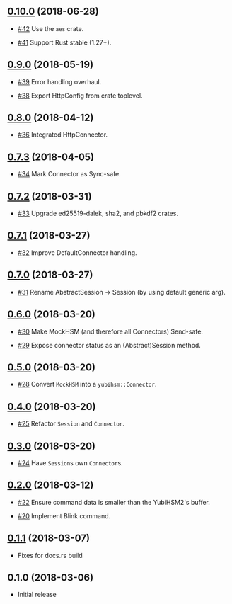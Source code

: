 ## [0.10.0] (2018-06-28)

[0.10.0]: https://github.com/tendermint/yubihsm-rs/compare/v0.9.0...v0.10.0

* [#42](https://github.com/tendermint/yubihsm-rs/pull/42)
  Use the `aes` crate.

* [#41](https://github.com/tendermint/yubihsm-rs/pull/41)
  Support Rust stable (1.27+).

## [0.9.0] (2018-05-19)

[0.9.0]: https://github.com/tendermint/yubihsm-rs/compare/v0.8.0...v0.9.0

* [#39](https://github.com/tendermint/yubihsm-rs/pull/39)
  Error handling overhaul.

* [#38](https://github.com/tendermint/yubihsm-rs/pull/38)
  Export HttpConfig from crate toplevel.

## [0.8.0] (2018-04-12)

[0.8.0]: https://github.com/tendermint/yubihsm-rs/compare/v0.7.3...v0.8.0

* [#36](https://github.com/tendermint/yubihsm-rs/pull/36)
  Integrated HttpConnector.

## [0.7.3] (2018-04-05)

[0.7.3]: https://github.com/tendermint/yubihsm-rs/compare/v0.7.2...v0.7.3

* [#34](https://github.com/tendermint/yubihsm-rs/pull/34)
  Mark Connector as Sync-safe.

## [0.7.2] (2018-03-31)

[0.7.2]: https://github.com/tendermint/yubihsm-rs/compare/v0.7.1...v0.7.2

* [#33](https://github.com/tendermint/yubihsm-rs/pull/33)
  Upgrade ed25519-dalek, sha2, and pbkdf2 crates.

## [0.7.1] (2018-03-27)

[0.7.1]: https://github.com/tendermint/yubihsm-rs/compare/v0.7.0...v0.7.1

* [#32](https://github.com/tendermint/yubihsm-rs/pull/32)
  Improve DefaultConnector handling.

## [0.7.0] (2018-03-27)

[0.7.0]: https://github.com/tendermint/yubihsm-rs/compare/v0.6.0...v0.7.0

* [#31](https://github.com/tendermint/yubihsm-rs/pull/31)
  Rename AbstractSession -> Session (by using default generic arg).

## [0.6.0] (2018-03-20)

[0.6.0]: https://github.com/tendermint/yubihsm-rs/compare/v0.5.0...v0.6.0

* [#30](https://github.com/tendermint/yubihsm-rs/pull/30)
  Make MockHSM (and therefore all Connectors) Send-safe.

* [#29](https://github.com/tendermint/yubihsm-rs/pull/29)
  Expose connector status as an (Abstract)Session method.

## [0.5.0] (2018-03-20)

[0.5.0]: https://github.com/tendermint/yubihsm-rs/compare/v0.4.0...v0.5.0

* [#28](https://github.com/tendermint/yubihsm-rs/pull/28)
  Convert `MockHSM` into a `yubihsm::Connector`.

## [0.4.0] (2018-03-20)

[0.4.0]: https://github.com/tendermint/yubihsm-rs/compare/v0.3.0...v0.4.0

* [#25](https://github.com/tendermint/yubihsm-rs/pull/25)
  Refactor `Session` and `Connector`.

## [0.3.0] (2018-03-20)

[0.3.0]: https://github.com/tendermint/yubihsm-rs/compare/v0.2.0...v0.3.0

* [#24](https://github.com/tendermint/yubihsm-rs/pull/24)
  Have `Session`s own `Connector`s.

## [0.2.0] (2018-03-12)

[0.2.0]: https://github.com/tendermint/yubihsm-rs/compare/v0.1.1...v0.2.0

* [#22](https://github.com/tendermint/yubihsm-rs/pull/22)
  Ensure command data is smaller than the YubiHSM2's buffer.

* [#20](https://github.com/tendermint/yubihsm-rs/pull/22)
  Implement Blink command.

## [0.1.1] (2018-03-07)

[0.1.1]: https://github.com/tendermint/yubihsm-rs/compare/v0.1.0...v0.1.1

* Fixes for docs.rs build

## 0.1.0 (2018-03-06)

* Initial release

